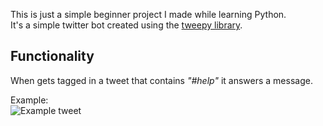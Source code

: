 This is just a simple beginner project I made while learning Python.  
It's a simple twitter bot created using the [tweepy library](https://tweepy.readthedocs.io/en/latest/ "Tweepy documentation.").

## Functionality
When gets tagged in a tweet that contains *"#help"* it answers a message.

Example:  
![Example tweet](https://i.imgur.com/sWpk7vL.png "Exaple tweet")
